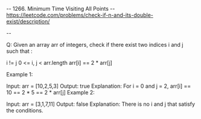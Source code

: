 -- 1266. Minimum Time Visiting All Points -- 
https://leetcode.com/problems/check-if-n-and-its-double-exist/description/

-- 

Q: 
Given an array arr of integers, check if there exist two indices i and j such that :

i != j
0 <= i, j < arr.length
arr[i] == 2 * arr[j]


Example 1:

Input: arr = [10,2,5,3]
Output: true
Explanation: For i = 0 and j = 2, arr[i] == 10 == 2 * 5 == 2 * arr[j]
Example 2:

Input: arr = [3,1,7,11]
Output: false
Explanation: There is no i and j that satisfy the conditions.
